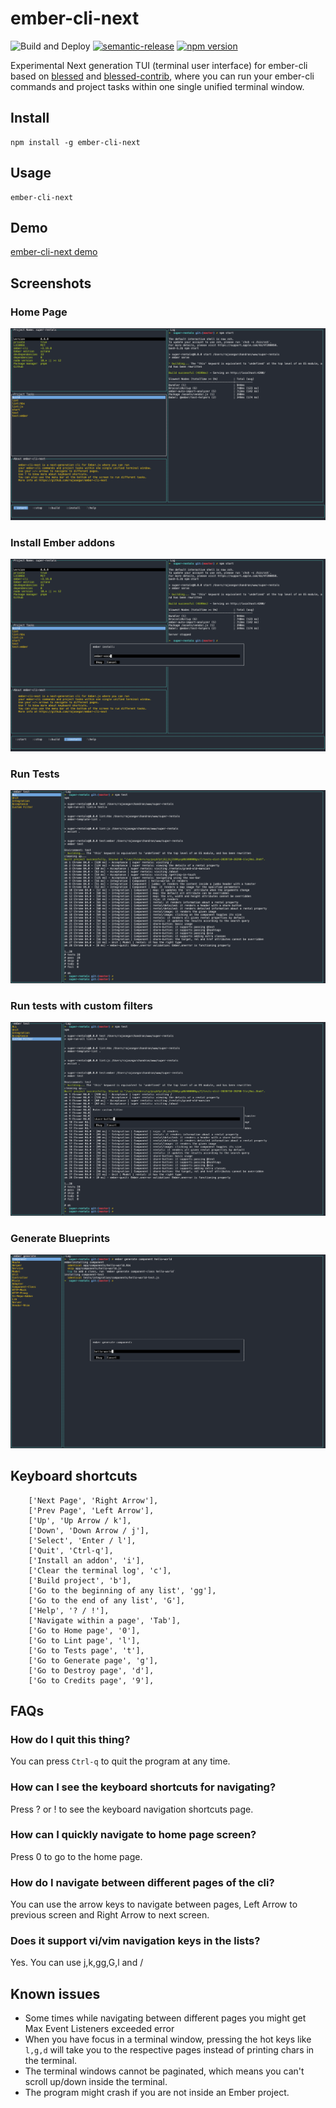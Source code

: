 # ember-cli-next
![Build and Deploy](https://github.com/rajasegar/ember-cli-next/workflows/Build%20and%20Deploy/badge.svg)
[![semantic-release](https://img.shields.io/badge/%20%20%F0%9F%93%A6%F0%9F%9A%80-semantic--release-e10079.svg)](https://github.com/semantic-release/semantic-release)
[![npm version](http://img.shields.io/npm/v/ember-cli-next.svg?style=flat)](https://npmjs.org/package/ember-cli-next "View this project on npm")


Experimental Next generation TUI (terminal user interface) for ember-cli based on [blessed](https://github.com/chjj/blessed) and [blessed-contrib](https://github.com/yaronn/blessed-contrib),   where you can run your ember-cli commands and project tasks within one single unified terminal window.

## Install
```
npm install -g ember-cli-next
```

## Usage
```
ember-cli-next
```

## Demo
[ember-cli-next demo](https://www.youtube.com/watch?v=do9sRiOxenA)

## Screenshots

### Home Page
![home](screenshots/home.png)

### Install Ember addons
![ember-install](screenshots/ember-install.png)

### Run Tests
![ember-test](screenshots/ember-test.png)

### Run tests with custom filters
![custom-filter-test](screenshots/custom-filter-test.png)

### Generate Blueprints
![ember-generate](screenshots/ember-generate.png)

## Keyboard shortcuts
```
    ['Next Page', 'Right Arrow'],
    ['Prev Page', 'Left Arrow'],
    ['Up', 'Up Arrow / k'],
    ['Down', 'Down Arrow / j'],
    ['Select', 'Enter / l'],
    ['Quit', 'Ctrl-q'],
    ['Install an addon', 'i'],
    ['Clear the terminal log', 'c'],
    ['Build project', 'b'],
    ['Go to the beginning of any list', 'gg'],
    ['Go to the end of any list', 'G'],
    ['Help', '? / !'],
    ['Navigate within a page', 'Tab'],
    ['Go to Home page', '0'],
    ['Go to Lint page', 'l'],
    ['Go to Tests page', 't'],
    ['Go to Generate page', 'g'],
    ['Go to Destroy page', 'd'],
    ['Go to Credits page', '9'],
```

## FAQs

### How do I quit this thing?
You can press `Ctrl-q` to quit the program at any time.

### How can I see the keyboard shortcuts for navigating?
Press ? or ! to see the keyboard navigation shortcuts page.

### How can I quickly navigate to home page screen?
Press 0 to go to the home page.

### How do I navigate between different pages of the cli?
You can use the arrow keys to navigate between pages, Left Arrow to previous screen and Right Arrow to next screen.

### Does it support vi/vim navigation keys in the lists?
Yes. You can use j,k,gg,G,l and /

## Known issues
- Some times while navigating between different pages you might get Max Event Listeners exceeded error 
- When you have focus in a terminal window, pressing the hot keys like `l,g,d` will take you to the respective pages instead of printing chars in the terminal.
- The terminal windows cannot be paginated, which means you can't scroll up/down inside the terminal.
- The program might crash if you are not inside an Ember project.
